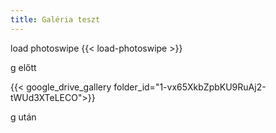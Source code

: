 ```yaml
---
title: Galéria teszt
---
```


load photoswipe
{{< load-photoswipe >}}

g előtt

{{< google_drive_gallery folder_id="1-vx65XkbZpbKU9RuAj2-tWUd3XTeLECO">}}

g után
